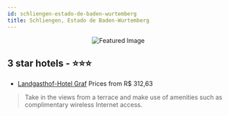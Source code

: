 ```yaml
---
id: schliengen-estado-de-baden-wurtemberg
title: Schliengen, Estado de Baden-Wurtemberg
---
```


<center><img src="https://i.travelapi.com/hotels/34000000/33080000/33074500/33074462/6547dd34_b.jpg" alt="Featured Image" /></center>


##  3 star hotels - ⭐️⭐️⭐️

-    [Landgasthof-Hotel Graf](https://us.hurb.com/hotels/schliengen/landgasthof-hotel-graf-JNP-JP467154?cmp=18055) Prices from R$ 312,63
   > Take in the views from a terrace and make use of amenities such as complimentary wireless Internet access.
